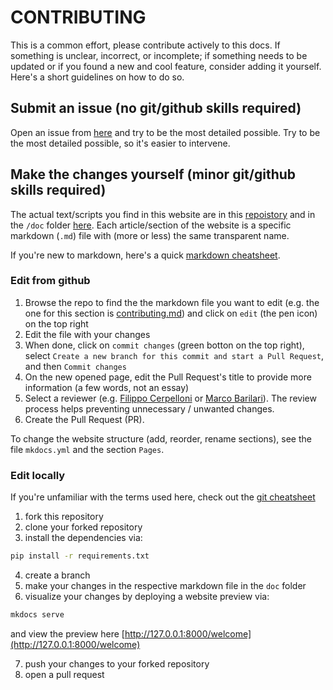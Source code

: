 # CONTRIBUTING

This is a common effort, please contribute actively to this docs.
If something is unclear, incorrect, or incomplete; if something needs to be updated or if you found a new and cool feature, consider adding it yourself.
Here's a short guidelines on how to do so.


## Submit an issue (no git/github skills required)

Open an issue from [here](https://github.com/cpp-lln-lab/CPP_LabGuide/issues/new/choose) and try to be the most detailed possible.
Try to be the most detailed possible, so it's easier to intervene.


## Make the changes yourself (minor git/github skills required)

The actual text/scripts you find in this website are in this [repoistory](https://github.com/cpp-lln-lab/CPP_LabGuide) and in the `/doc` folder [here](https://github.com/cpp-lln-lab/CPP_HPC/tree/main/doc).
Each article/section of the website is a specific markdown (`.md`) file with (more or less) the same transparent name.

If you're new to markdown, here's a quick [markdown cheatsheet](https://www.markdownguide.org/cheat-sheet/).


### Edit from github

1. Browse the repo to find the the markdown file you want to edit (e.g. the one for this section is [contributing.md](https://github.com/cpp-lln-lab/CPP_HPC/blob/main/doc/contributing.md)) and click on `edit` (the pen icon) on the top right
2. Edit the file with your changes
3. When done, click on `commit changes` (green botton on the top right), select `Create a new branch for this commit and start a Pull Request`, and then `Commit changes`
4. On the new opened page, edit the Pull Request's title to provide more information (a few words, not an essay)
5. Select a reviewer (e.g. [Filippo Cerpelloni](https://github.com/fcerpe) or [Marco Barilari](https://github.com/marcobarilari)). The review process helps preventing unnecessary / unwanted changes.
6. Create the Pull Request (PR).

To change the website structure (add, reorder, rename sections), see the file `mkdocs.yml` and the section `Pages`.


### Edit locally

If you're unfamiliar with the terms used here, check out the [git cheatsheet](https://training.github.com/downloads/github-git-cheat-sheet/)

1. fork this repository
2. clone your forked repository
3. install the dependencies via:

```bash
pip install -r requirements.txt
```

4. create a branch
5. make your changes in the respective markdown file in the `doc` folder
6. visualize your changes by deploying a website preview via:

```bash
mkdocs serve
```

and view the preview here [http://127.0.0.1:8000/welcome](http://127.0.0.1:8000/welcome)

7. push your changes to your forked repository
8. open a pull request
